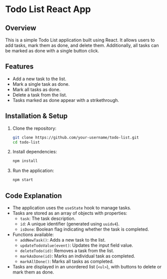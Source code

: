 # Todo List React App

## Overview
This is a simple Todo List application built using React. It allows users to add tasks, mark them as done, and delete them. Additionally, all tasks can be marked as done with a single button click.

## Features
- Add a new task to the list.
- Mark a single task as done.
- Mark all tasks as done.
- Delete a task from the list.
- Tasks marked as done appear with a strikethrough.

## Installation & Setup

1. Clone the repository:
   ```sh
   git clone https://github.com/your-username/todo-list.git
   cd todo-list
   ```

2. Install dependencies:
   ```sh
   npm install
   ```

3. Run the application:
   ```sh
   npm start
   ```

## Code Explanation
- The application uses the `useState` hook to manage tasks.
- Tasks are stored as an array of objects with properties:
  - `task`: The task description.
  - `id`: A unique identifier (generated using `uuidv4`).
  - `isDone`: Boolean flag indicating whether the task is completed.
- Functions available:
  - `addNewTask()`: Adds a new task to the list.
  - `updateTodoValue(event)`: Updates the input field value.
  - `deleteTodo(id)`: Removes a task from the list.
  - `markAsDone(id)`: Marks an individual task as completed.
  - `markAllDone()`: Marks all tasks as completed.
- Tasks are displayed in an unordered list (`<ul>`), with buttons to delete or mark them as done.



